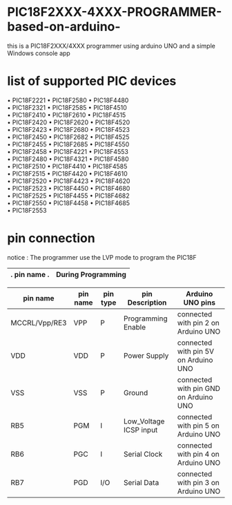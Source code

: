 # PIC18F2XXX-4XXX-PROGRAMMER-based-on-arduino-
this is a PIC18F2XXX/4XXX  programmer using arduino UNO and a simple Windows console app

# list of supported PIC devices 

• PIC18F2221    • PIC18F2580    • PIC18F4480  
• PIC18F2321    • PIC18F2585    • PIC18F4510  
• PIC18F2410    • PIC18F2610    • PIC18F4515  
• PIC18F2420    • PIC18F2620    • PIC18F4520  
• PIC18F2423    • PIC18F2680    • PIC18F4523  
• PIC18F2450    • PIC18F2682    • PIC18F4525  
• PIC18F2455    • PIC18F2685    • PIC18F4550  
• PIC18F2458    • PIC18F4221    • PIC18F4553  
• PIC18F2480    • PIC18F4321    • PIC18F4580  
• PIC18F2510    • PIC18F4410    • PIC18F4585  
• PIC18F2515    • PIC18F4420    • PIC18F4610  
• PIC18F2520    • PIC18F4423    • PIC18F4620   
• PIC18F2523    • PIC18F4450    • PIC18F4680  
• PIC18F2525    • PIC18F4455    • PIC18F4682  
• PIC18F2550    • PIC18F4458    • PIC18F4685  
• PIC18F2553  

# pin connection 

notice : The programmer use the LVP mode to program the PIC18F

|.   pin name  .|                                During Programming                                   <br />|
|---------------|---------------------------------------------------------------------------------------|

|    pin name   | pin name  | pin type |  pin Description       |            Arduino UNO pins           |
|---------------|-----------|----------|------------------------|---------------------------------------|
| MCCRL/Vpp/RE3 |   VPP     |     P    | Programming Enable     | connected with pin 2 on Arduino UNO   |
|      VDD      |   VDD     |     P    | Power Supply           | connected with pin 5V on Arduino UNO  |
|      VSS      |   VSS     |     P    | Ground                 | connected with pin GND on Arduino UNO |
|      RB5      |   PGM     |     I    | Low_Voltage ICSP input | connected with pin 5 on Arduino UNO   |
|      RB6      |   PGC     |     I    | Serial Clock           | connected with pin 4 on Arduino UNO   |
|      RB7      |   PGD     |    I/O   | Serial Data            | connected with pin 3 on Arduino UNO   |






